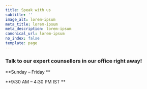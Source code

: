 ```yaml
---
title: Speak with us
subtitle: ''
image_alt: lorem-ipsum
meta_title: lorem-ipsum
meta_description: lorem-ipsum
canonical_url: lorem-ipsum
no_index: false
template: page
---
```

### Talk to our expert counsellors in our office right away!

**Sunday – Friday 
**

**9:30 AM – 4:30 PM IST
**

